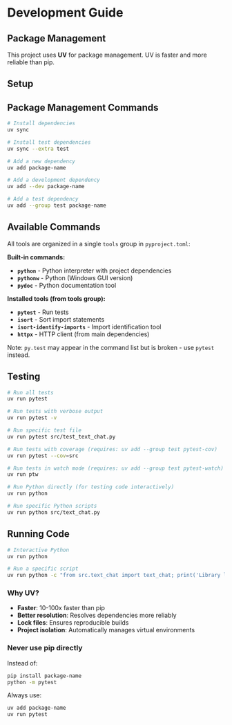 # Development Guide

## Package Management

This project uses **UV** for package management. UV is faster and more reliable than pip.

## Setup

## Package Management Commands

```bash
# Install dependencies
uv sync

# Install test dependencies
uv sync --extra test

# Add a new dependency
uv add package-name

# Add a development dependency  
uv add --dev package-name

# Add a test dependency
uv add --group test package-name
```

## Available Commands

All tools are organized in a single `tools` group in `pyproject.toml`:

**Built-in commands:**

- **`python`** - Python interpreter with project dependencies
- **`pythonw`** - Python (Windows GUI version)
- **`pydoc`** - Python documentation tool

**Installed tools (from tools group):**

- **`pytest`** - Run tests
- **`isort`** - Sort import statements
- **`isort-identify-imports`** - Import identification tool
- **`httpx`** - HTTP client (from main dependencies)

Note: `py.test` may appear in the command list but is broken - use `pytest` instead.

## Testing

```bash
# Run all tests
uv run pytest

# Run tests with verbose output
uv run pytest -v

# Run specific test file
uv run pytest src/test_text_chat.py

# Run tests with coverage (requires: uv add --group test pytest-cov)
uv run pytest --cov=src

# Run tests in watch mode (requires: uv add --group test pytest-watch)
uv run ptw

# Run Python directly (for testing code interactively)
uv run python

# Run specific Python scripts
uv run python src/text_chat.py
```

## Running Code

```bash
# Interactive Python
uv run python

# Run a specific script
uv run python -c "from src.text_chat import text_chat; print('Library loaded!')"
```

### Why UV?

- **Faster**: 10-100x faster than pip
- **Better resolution**: Resolves dependencies more reliably
- **Lock files**: Ensures reproducible builds
- **Project isolation**: Automatically manages virtual environments

### Never use pip directly

Instead of:

```bash
pip install package-name
python -m pytest
```

Always use:

```bash
uv add package-name
uv run pytest
```
